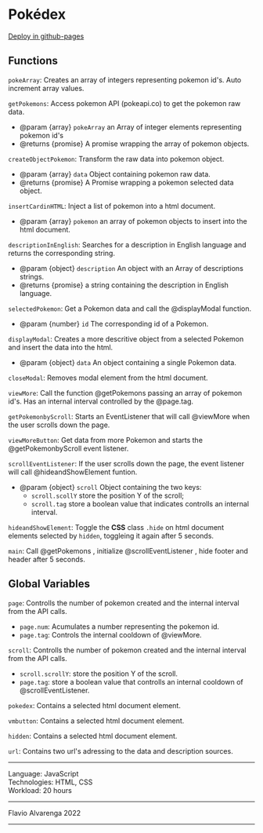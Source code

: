 # Pokédex
[Deploy in github-pages](https://alvalenda.github.io/pokedex/)

## Functions

`pokeArray`: Creates an array of integers representing pokemon id's. Auto increment array values.

`getPokemons`: Access pokemon API (pokeapi.co) to get the pokemon raw data.
 * @param {array} `pokeArray` an Array of integer elements  representing pokemon id's
 * @returns {promise} A promise wrapping the array of pokemon objects.

`createObjectPokemon`: Transform the raw data into pokemon object.
 * @param {array} `data` Object containing pokemon raw data.
 * @returns {promise} A Promise wrapping a pokemon selected data object.

`insertCardinHTML`: Inject a list of pokemon into a html document.
 * @param {array} `pokemon` an array of pokemon objects to insert into the html document.

`descriptionInEnglish`: Searches for a description in English language and returns the corresponding string.
 * @param {object} `description` An object with an Array of descriptions strings.
 * @returns {promise} a string containing the description in English language.

`selectedPokemon`: Get a Pokemon data and call the @displayModal function.
 * @param {number} `id` The corresponding id of a Pokemon.

`displayModal`: Creates a more descritive object from a selected Pokemon and insert the data into the html.
 * @param {object} `data` An object containing a single Pokemon data.

`closeModal`: Removes modal element from the html document.

`viewMore`: Call the function @getPokemons passing an array of pokemon id's. Has an internal interval controlled by the @page.tag.

`getPokemonbyScroll`: Starts an EventListener that will call @viewMore when the user scrolls down the page.

`viewMoreButton`: Get data from more Pokemon and starts the @getPokemonbyScroll event listener.

`scrollEventListener`: If the user scrolls down the page, the event listener will call @hideandShowElement funtion.
 * @param {object} `scroll` Object containing the two keys: 
    * `scroll.scollY` store the position Y of the scroll; 
    * `scroll.tag` store a boolean value that indicates controlls an internal interval.

`hideandShowElement`: Toggle the **CSS** class `.hide` on html document elements selected by `hidden`, toggleing it again after 5 seconds.

`main`: Call @getPokemons , initialize  @scrollEventListener , hide footer and header after 5 seconds.

## Global Variables

`page`: Controlls the number of pokemon created and the internal interval from the API calls. 
 * `page.num`: Acumulates a number representing the pokemon id.
 * `page.tag`: Controls the internal cooldown of @viewMore.

 `scroll`: Controlls the number of pokemon created and the internal interval from the API calls. 
 * `scroll.scrollY`: store the position Y of the scroll.
 * `page.tag`: store a boolean value that controlls an internal cooldown of @scrollEventListener.

`pokedex`: Contains a selected html document element. 

`vmbutton`: Contains a selected html document element.

`hidden`: Contains a selected html document element.

`url`: Contains two url's adressing to the data and description sources.

---

Language: JavaScript  
Technologies: HTML, CSS  
Workload: 20 hours  

---

Flavio Alvarenga 2022  

---

